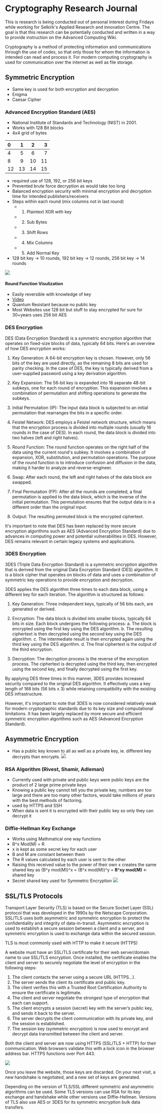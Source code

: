 # Cryptography Research Journal

This is research is being conducted out of personal interest during  Fridays while working for Selkirk's Applied Research and innovation Centre. The goal is that this research can be potentially conducted and written in a way to provide instruction on the Advanced Computing Wiki.

Cryptography is a method of protecting information and communications through the use of codes, so that only those for whom the information is intended can read and process it. For modern computing cryptography is used for communication over the internet as well as file storage.

## Symmetric Encryption
- Same key is used for both encryption and decryption
- Enigma
- Caesar Cipher

### Advanced Encryption Standard (AES)
  - National Institute of Standards and Technology (NIST) in 2001.
  - Works with 128 Bit blocks
  - 4x4 grid of bytes
  
  
  |0   |1    |2    |3   |
  |:---|:---:|:---:|---:|
  |4   |5    |6    |7   |
  |8   |9    |10   |11  |
  |12  |13   |14   |15  |
  

  - required use of 128, 192, or 256 bit keys 
  - Prevented brute force decryption as would take too long
  - Balanced encryption security with minimal encryption and decryption time for intended publishers/receivers
  - Steps within each round (mix columns not in last round)
    - 1. Plaintext XOR with key
    - 2. Sub Bytes
    - 3. Shift Rows
    - 4. Mix Columns
    - 5. Add Normal Key
  - 128 bit key -> 10 rounds, 192 bit key -> 12 rounds, 256 bit key -> 14 rounds
  
  ![](https://upload.wikimedia.org/wikipedia/commons/thumb/5/50/AES_%28Rijndael%29_Round_Function.png/375px-AES_%28Rijndael%29_Round_Function.png)
#### Round Function Visulization

  - Easily reversible with knowledge of key
  - [Video](https://www.youtube.com/watch?v=O4xNJsjtN6E)
  - Quantum Resistant because no public key
  - Most Websites use 128 bit but stuff to stay encrypted for sure for 30+years uses 256 bit AES


### DES Encryption

DES (Data Encryption Standard) is a symmetric encryption algorithm that operates on fixed-size blocks of data, typically 64 bits. Here's an overview of how DES encryption works:

1. Key Generation: A 64-bit encryption key is chosen. However, only 56 bits of the key are used directly, as the remaining 8 bits are used for parity checking. In the case of DES, the key is typically derived from a user-supplied password using a key derivation algorithm.

2. Key Expansion: The 56-bit key is expanded into 16 separate 48-bit subkeys, one for each round of encryption. This expansion involves a combination of permutation and shifting operations to generate the subkeys.

3. Initial Permutation (IP): The input data block is subjected to an initial permutation that rearranges the bits in a specific order.

4. Feistel Network: DES employs a Feistel network structure, which means that the encryption process is divided into multiple rounds (usually 16 rounds in the case of DES). In each round, the data block is divided into two halves (left and right halves).

5. Round Function: The round function operates on the right half of the data using the current round's subkey. It involves a combination of expansion, XOR, substitution, and permutation operations. The purpose of the round function is to introduce confusion and diffusion in the data, making it harder to analyze and reverse-engineer.

6. Swap: After each round, the left and right halves of the data block are swapped.

7. Final Permutation (FP): After all the rounds are completed, a final permutation is applied to the data block, which is the inverse of the initial permutation. This permutation ensures that the output data is in a different order than the original input.

8. Output: The resulting permuted block is the encrypted ciphertext.

It's important to note that DES has been replaced by more secure encryption algorithms such as AES (Advanced Encryption Standard) due to advances in computing power and potential vulnerabilities in DES. However, DES remains relevant in certain legacy systems and applications.

### 3DES Encryption

3DES (Triple Data Encryption Standard) is a symmetric encryption algorithm that is derived from the original Data Encryption Standard (DES) algorithm. It is a block cipher that operates on blocks of data and uses a combination of symmetric key operations to provide encryption and decryption.

3DES applies the DES algorithm three times to each data block, using a different key for each iteration. The algorithm is structured as follows:

1. Key Generation: Three independent keys, typically of 56 bits each, are generated or derived.

2. Encryption: The data block is divided into smaller blocks, typically 64 bits in size. Each block undergoes the following process:
   a. The block is encrypted using the first key using the DES algorithm.
   b. The resulting ciphertext is then decrypted using the second key using the DES algorithm.
   c. The intermediate result is then encrypted again using the third key using the DES algorithm.
   d. The final ciphertext is the output of the third encryption.

3. Decryption: The decryption process is the reverse of the encryption process. The ciphertext is decrypted using the third key, then encrypted using the second key, and finally decrypted using the first key.

By applying DES three times in this manner, 3DES provides increased security compared to the original DES algorithm. It effectively uses a key length of 168 bits (56 bits x 3) while retaining compatibility with the existing DES infrastructure.

However, it's important to note that 3DES is now considered relatively weak for modern cryptographic standards due to its key size and computational limitations. It has been largely replaced by more secure and efficient symmetric encryption algorithms such as AES (Advanced Encryption Standard).

## Asymmetric Encryption
- Has a public key known to all as well as a private key, ie. different key decrypts than encrypts.
![](https://www.usna.edu/Users/cs/wcbrown/courses/si110AY13S/lec/l26/asymmetricencryption.png)
### RSA Algorithm (Rivest, Shamir, Adleman)
  - Currently used with private and public keys were public keys are the product of 2 large prime private keys 
  - Knowing a public key cannot tell you the private key, numbers are too large and there are too many other factors, would take millions of years with the best methods of factoring.
  - used by HTTPS and SSH
  - When data is sent it is encrypted with their public key so only they can decrypt it  

### Diffie-Hellman Key Exchange
  - Works using Mathmatical one way functions
  - B^x Mod(M) = R
  - x is kept as some secret key for each user
  - B and M are constant between them
  - The R values calculated by each user is sent to the other
  - Raising this received value to the power of their own x creates the same shared key as (B^y mod(M))^x = (B^x mod(M))^y = **B^xy mod(M)** <- shared key
  - Secret shared key used for Symmetric Encryption
  ![](https://upload.wikimedia.org/wikipedia/commons/thumb/4/4c/Public_key_shared_secret.svg/375px-Public_key_shared_secret.svg.png)


## SSL/TLS Protocols

Transport Layer Security (TLS) is based on the Secure Socket Layer (SSL) protocol that was developed in the 1990s by the Netscape Corporation. SSL/TLS uses both asymmetric and symmetric encryption to protect the confidentiality and integrity of data-in-transit. Asymmetric encryption is used to establish a secure session between a client and a server, and symmetric encryption is used to exchange data within the secured session. 

TLS is most commonly used with HTTP to make it secure (HTTPS)

A website must have an SSL/TLS certificate for their web server/domain name to use SSL/TLS encryption. Once installed, the certificate enables the client and server to securely negotiate the level of encryption in the following steps:

1. The client contacts the server using a secure URL (HTTPS…).
2. The server sends the client its certificate and public key.
3. The client verifies this with a Trusted Root Certification Authority to ensure the certificate is legitimate.
4. The client and server negotiate the strongest type of encryption that each can support.
5. The client encrypts a session (secret) key with the server’s public key, and sends it back to the server.
6. The server decrypts the client communication with its private key, and the session is established.
7. The session key (symmetric encryption) is now used to encrypt and decrypt data transmitted between the client and server.

Both the client and server are now using HTTPS (SSL/TLS + HTTP) for their communication. Web browsers validate this with a lock icon in the browser address bar. HTTPS functions over Port 443.

![](https://www.markbrinker.com/wp-content/uploads/https_720.jpg)

Once you leave the website, those keys are discarded. On your next visit, a new handshake is negotiated, and a new set of keys are generated.

Depending on the version of TLS/SSL different symmetric and asymmetric algorithms can be used. Some TLS versions can use RSA for its key exchange and handshake while other versions use Diffie-Hellman. Versions of TLS also use AES or 3DES for its symmetric encryption bulk data transfers.

